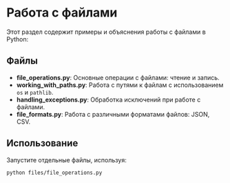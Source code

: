 # Работа с файлами

Этот раздел содержит примеры и объяснения работы с файлами в Python:

## Файлы

- **file_operations.py**: Основные операции с файлами: чтение и запись.
- **working_with_paths.py**: Работа с путями к файлам с использованием `os` и `pathlib`.
- **handling_exceptions.py**: Обработка исключений при работе с файлами.
- **file_formats.py**: Работа с различными форматами файлов: JSON, CSV.

## Использование

Запустите отдельные файлы, используя:
```bash
python files/file_operations.py